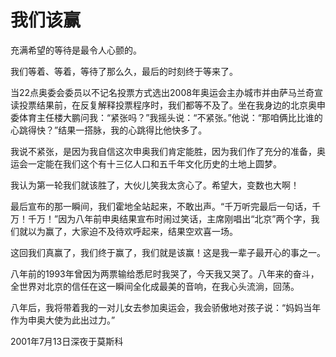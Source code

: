 # 我们该赢

充满希望的等待是最令人心颤的。 

我们等着、等着，等待了那么久，最后的时刻终于等来了。 

当22点奥委会委员以不记名投票方式选出2008年奥运会主办城市并由萨马兰奇宣读投票结果前，在反复解释投票程序时，我们都等不及了。坐在我身边的北京奥申委体育主任楼大鹏问我：“紧张吗？”我摇头说：“不紧张。”他说：“那咱俩比比谁的心跳得快？”结果一搭脉，我的心跳得比他快多了。 

我说不紧张，是因为我自信这次申奥我们肯定能胜，因为我们作了充分的准备，奥运会一定能在我们这个有十三亿人口和五千年文化历史的土地上圆梦。 

我认为第一轮我们就该胜了，大伙儿笑我太贪心了。希望大，变数也大啊！ 

最后宣布的那一瞬间，我们霍地全站起来，不敢出声。“千万听完最后一句话，千万！千万！”因为八年前申奥结果宣布时闹过笑话，主席刚唱出“北京”两个字，我们就以为赢了，大家迫不及待欢呼起来，结果空欢喜一场。 

这回我们真赢了，我们终于赢了，我们就是该赢！这是我一辈子最开心的事之一。 

八年前的1993年曾因为两票输给悉尼时我哭了，今天我又哭了。八年来的奋斗，全世界对北京的信任在这一瞬间全化成最美的音响，在我心头流淌，回荡。 

八年后，我将带着我的一对儿女去参加奥运会，我会骄傲地对孩子说：“妈妈当年作为申奥大使为此出过力。” 

2001年7月13日深夜于莫斯科
 